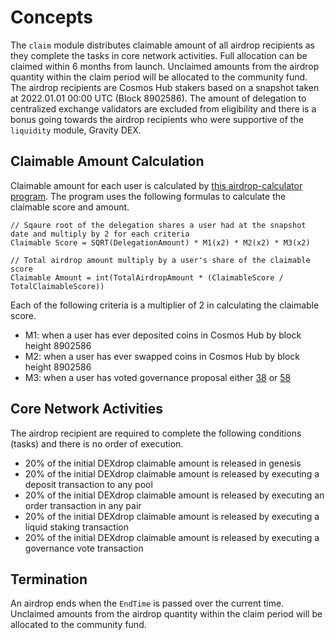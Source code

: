 <!-- order: 1 -->

# Concepts

The `claim` module distributes claimable amount of all airdrop recipients as they complete the tasks in core network activities. Full allocation can be claimed within 6 months from launch. Unclaimed amounts from the airdrop quantity within the claim period will be allocated to the community fund. The airdrop recipients are Cosmos Hub stakers based on a snapshot taken at 2022.01.01 00:00 UTC (Block 8902586). The amount of delegation to centralized exchange validators are excluded from eligibility and there is a bonus going towards the airdrop recipients who were supportive of the `liquidity` module, Gravity DEX. 

## Claimable Amount Calculation

<!-- markdown-link-check-disable-next-line -->
Claimable amount for each user is calculated by [this airdrop-calculator program](https://github.com/fury-network/airdrop-calculator). The program uses the following formulas to calculate the claimable score and amount.

```
// Sqaure root of the delegation shares a user had at the snapshot date and multiply by 2 for each criteria
Claimable Score = SQRT(DelegationAmount) * M1(x2) * M2(x2) * M3(x2)

// Total airdrop amount multiply by a user's share of the claimable score
Claimable Amount = int(TotalAirdropAmount * (ClaimableScore / TotalClaimableScore))
```

Each of the following criteria is a multiplier of 2 in calculating the claimable score.

- M1: when a user has ever deposited coins in Cosmos Hub by block height 8902586
- M2: when a user has ever swapped coins in Cosmos Hub by block height 8902586
- M3: when a user has voted governance proposal either [38](https://www.mintscan.io/cosmos/proposals/38) or [58](https://www.mintscan.io/cosmos/proposals/58)

## Core Network Activities

The airdrop recipient are required to complete the following conditions (tasks) and there is no order of execution.

- 20% of the initial DEXdrop claimable amount is released in genesis
- 20% of the initial DEXdrop claimable amount is released by executing a deposit transaction to any pool
- 20% of the initial DEXdrop claimable amount is released by executing an order transaction in any pair
- 20% of the initial DEXdrop claimable amount is released by executing a liquid staking transaction
- 20% of the initial DEXdrop claimable amount is released by executing a governance vote transaction 

## Termination

An airdrop ends when the `EndTime` is passed over the current time. Unclaimed amounts from the airdrop quantity within the claim period will be allocated to the community fund.